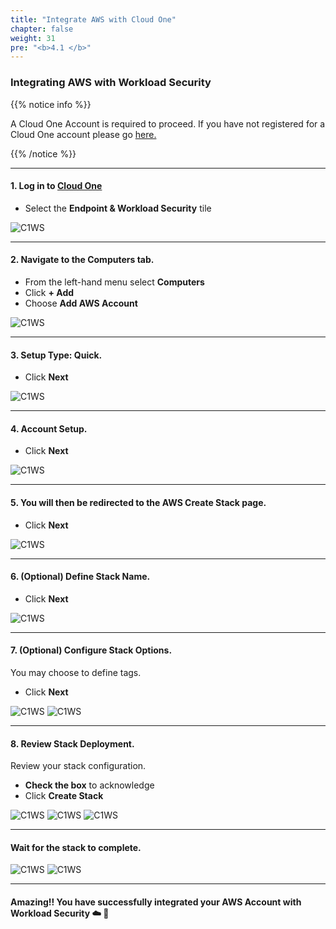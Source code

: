 ```yaml
---
title: "Integrate AWS with Cloud One"
chapter: false
weight: 31
pre: "<b>4.1 </b>"
---
```


### Integrating AWS with Workload Security

{{% notice info %}}
<p style='text-align: left;'>
A Cloud One Account is required to proceed. If you have not registered for a Cloud One account please go <a href="https://www.trendmicro.com/en_us/business/campaigns/cloud-one-trial.html?utm_campaign=RGEV2022_Cloud-One_SMKT&utm_medium=Webinar&utm_source=Immersion-Day_Workload_PR&utm_content=Cloud-One-Trial" target="_top">here.</a>
</p>
{{% /notice %}}

----

#### 1. Log in to [Cloud One](https://cloudone.trendmicro.com/)
- Select the **Endpoint & Workload Security** tile

![C1WS](/images/Login_C1.png) 



---

#### 2. Navigate to the **Computers** tab.
- From the left-hand menu select **Computers**
- Click **+ Add**
- Choose **Add AWS Account**

![C1WS](/images/ws_add1.png) 



---

#### 3. Setup Type: **Quick**.
- Click **Next**

![C1WS](/images/ws_add2.png) 

---

#### 4. Account Setup.
- Click **Next**

![C1WS](/images/ws_add3.png) 

---

#### 5. You will then be redirected to the AWS Create Stack page.
- Click **Next**

![C1WS](/images/ws_add4.png) 

---

#### 6. (Optional) Define Stack Name.
- Click **Next**

![C1WS](/images/ws_add5.png) 

---

#### 7. (Optional) Configure Stack Options.
You may choose to define tags.

- Click **Next**

![C1WS](/images/ws_add6.png) 
![C1WS](/images/ws_add7.png) 

---

#### 8. Review Stack Deployment.
Review your stack configuration.

- **Check the box** to acknowledge
- Click **Create Stack**

![C1WS](/images/ws_add8.png) 
![C1WS](/images/ws_add9.png) 
![C1WS](/images/ws_add10.png) 

---

#### Wait for the stack to complete.
![C1WS](/images/connector1.png)
![C1WS](/images/connector2.png)


---
#### Amazing!! You have successfully integrated your AWS Account with Workload Security :cloud: :rocket:
